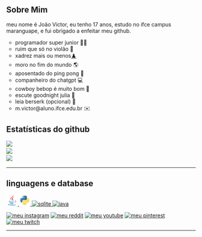 ## Sobre Mim

meu nome é João Victor, eu tenho 17 anos, estudo no ifce campus maranguape, e fui obrigado a enfeitar meu github. <br>

<div>
  <ul>
    <li type="circle">programador super junior 🧑‍💻</li>
    <li type="circle">ruim que só no violão 🎸</li>
    <li type="circle">xadrez mais ou menos<a href="https://www.chess.com/member/jota_vee">♟️</a></li>
    <li type="circle">moro no fim do mundo 🌎</li>
    <li type="circle">aposentado do ping pong 🏓</li>
    <li type="circle">companheiro do chatgpt 💻</li>
    <li type="circle">cowboy bebop é muito bom 🤠</li>
    <li type="circle">escute goodnight julia 🎵</li>
    <li type="circle">leia berserk (opcional) 📘</li>
    <li type="circle">m.victor@aluno.ifce.edu.br ✉️</li>
  </ul>
</div>

## Estatísticas do github

![](https://github-readme-stats.vercel.app/api?username=Jota-vee&theme=tokyonight&hide_border=false&include_all_commits=false&count_private=false)
<br/>
![](https://github-readme-streak-stats.herokuapp.com/?user=Jota-vee&theme=tokyonight&hide_border=false)
<br/>
![](https://github-readme-stats.vercel.app/api/top-langs/?username=Jota-vee&theme=tokyonight&hide_border=false&include_all_commits=false&count_private=false&layout=compact)

---

## linguagens e database
<p align="left"> <a href="https://www.java.com" target="_blank" rel="noreferrer"> <img src="https://raw.githubusercontent.com/devicons/devicon/master/icons/java/java-original.svg" alt="java" width="30" height="30"/> </a> <a href="https://www.python.org" target="_blank" rel="noreferrer"> <img src="https://raw.githubusercontent.com/devicons/devicon/master/icons/python/python-original.svg" alt="python" width="30" height="30"/> </a> <a href="https://www.sqlite.org/" target="_blank" rel="noreferrer"> <img src="https://www.vectorlogo.zone/logos/sqlite/sqlite-icon.svg" alt="sqlite" width="30" height="30"/> <img src="https://www.scriptscoop.net/wp-content/uploads/2020/12/html-logo.png" alt="java" width="32" height="32"/> </a> <a href="https://www.python.org" target="_blank" rel="noreferrer"></a> </p>


[![meu instagram](https://img.shields.io/badge/Instagram-purple?logo=instagram)](https://tigrinho.io/)
[![meu reddit](https://img.shields.io/badge/Reddit-white?logo=reddit)](https://tigrinho.io/)
[![meu youtube](https://img.shields.io/badge/Youtube-red?logo=youtube)](https://tigrinho.io/)
[![meu pinterest](https://img.shields.io/badge/Pinterest-red?logo=pinterest)](https://tigrinho.io/)
[![meu twitch](https://img.shields.io/badge/twitch-white?logo=twitch)](https://tigrinho.io/)

---

